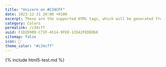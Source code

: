 ```yaml
---
title: "Unicorn on #C34CFF"
date: 2023-12-31 20:00 +0100
excerpt: These are the supported HTML tags, which will be generated from Markdown.
category: Colors
permalink: /c34cff
uuid: F1D2D989-C71F-4514-9FED-1CD42FEDED68
sitemap: false
icon: 🦄
theme_color: "#c34cff"
---
```

{% include html5-test.md %}